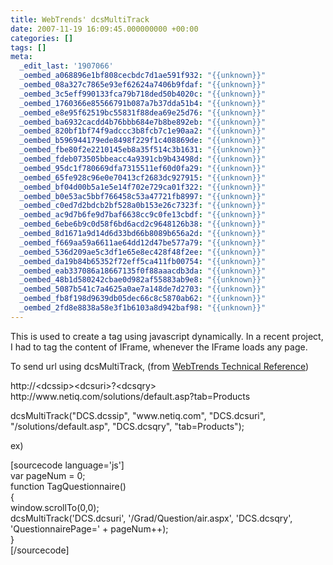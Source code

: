 ```yaml
---
title: WebTrends' dcsMultiTrack
date: 2007-11-19 16:09:45.000000000 +00:00
categories: []
tags: []
meta:
  _edit_last: '1907066'
  _oembed_a068896e1bf808cecbdc7d1ae591f932: "{{unknown}}"
  _oembed_08a327c7865e93ef62624a7406b9fdaf: "{{unknown}}"
  _oembed_3c5eff990133fca79b718ded50b4020c: "{{unknown}}"
  _oembed_1760366e85566791b087a7b37dda51b4: "{{unknown}}"
  _oembed_e8e95f62519bc55831f88dea69e25d76: "{{unknown}}"
  _oembed_ba6932cacdd4b76bbb684e7b8be892eb: "{{unknown}}"
  _oembed_820bf1bf74f9adccc3b8fcb7c1e90aa2: "{{unknown}}"
  _oembed_b596944179ede8498f229f1c408869de: "{{unknown}}"
  _oembed_fbe80f2e2210145eb8a35f514c3b1631: "{{unknown}}"
  _oembed_fdeb073505bbeacc4a9391cb9b43498d: "{{unknown}}"
  _oembed_95dc1f780669dfa7315511ef60d0fa29: "{{unknown}}"
  _oembed_65fe928c96e0e70413cf2683dc927915: "{{unknown}}"
  _oembed_bf04d00b5a1e5e14f702e729ca01f322: "{{unknown}}"
  _oembed_b0e53ac5bbf766458c53a47721fb8997: "{{unknown}}"
  _oembed_c0ed7d2bdcb2bf528a0b153e26c7323f: "{{unknown}}"
  _oembed_ac9d7b6fe9d7baf6638cc9c0fe13cbdf: "{{unknown}}"
  _oembed_6ebe6b9c0d58f6bd6acd2c9648126b38: "{{unknown}}"
  _oembed_8d1671a9d14d6d33bd66b8089b656a2d: "{{unknown}}"
  _oembed_f669aa59a6611ae64dd12d47be577a79: "{{unknown}}"
  _oembed_536d209ae5c3df1e65e8ec428f48f2ee: "{{unknown}}"
  _oembed_da19b84b65352f72eff5ca411fb00754: "{{unknown}}"
  _oembed_eab337086a18667135f0f88aaacdb3da: "{{unknown}}"
  _oembed_48b1d580242cbae0d982af55883ab9e8: "{{unknown}}"
  _oembed_5087b541c7a4625a0ae7a148de7d2703: "{{unknown}}"
  _oembed_fb8f198d9639db05dec66c8c5870ab62: "{{unknown}}"
  _oembed_2fd8e8838a58e3f1b6103a8d942baf98: "{{unknown}}"
---
```

<p>This is used to create a tag using javascript dynamically. In a recent project, I had to tag the content of IFrame, whenever the IFrame loads any page.</p>
<p>To send url using dcsMultiTrack, (from <a href="http://www.websital.com/webtrends/docs/WTtechref.pdf">WebTrends Technical Reference</a>)</p>
<p>http://&lt;dcssip&gt;&lt;dcsuri&gt;?&lt;dcsqry&gt;<br />
http://www.netiq.com/solutions/default.asp?tab=Products</p>
<p>dcsMultiTrack("DCS.dcssip", "www.netiq.com", "DCS.dcsuri", "/solutions/default.asp", "DCS.dcsqry", "tab=Products");</p>
<p>ex)</p>
<p>[sourcecode language='js']<br />
var pageNum = 0;<br />
function TagQuestionnaire()<br />
{<br />
    window.scrollTo(0,0);<br />
    dcsMultiTrack('DCS.dcsuri', '/Grad/Question/air.aspx', 'DCS.dcsqry', 'QuestionnairePage=' + pageNum++);<br />
}<br />
[/sourcecode]</p>
